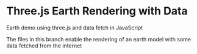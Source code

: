 # Three.js Earth Rendering with Data
Earth demo using three.js and data fetch in JavaScript

The files in this branch enable the rendering of an earth model with some data fetched from the internet
